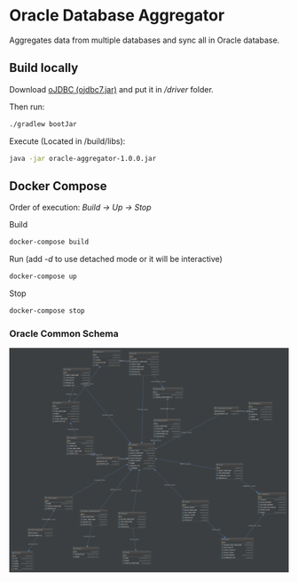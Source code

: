 # Oracle Database Aggregator

Aggregates data from multiple databases and sync all in Oracle database.

## Build locally

Download [oJDBC (ojdbc7.jar)](https://www.oracle.com/technetwork/database/features/jdbc/jdbc-drivers-12c-download-1958347.html) and put it in */driver* folder.

Then run:
```bash
./gradlew bootJar
```

Execute (Located in /build/libs):
```bash
java -jar oracle-aggregator-1.0.0.jar
```

## Docker Compose

Order of execution: *Build -> Up -> Stop*

Build
```bash
docker-compose build
```

Run (add *-d* to use detached mode or it will be interactive)
```bash
docker-compose up
```

Stop
```bash
docker-compose stop
```

### Oracle Common Schema
![](doc/schema_common.png)
